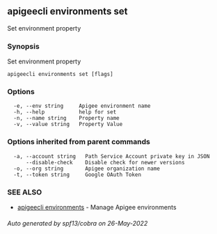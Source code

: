 ## apigeecli environments set

Set environment property

### Synopsis

Set environment property

```
apigeecli environments set [flags]
```

### Options

```
  -e, --env string     Apigee environment name
  -h, --help           help for set
  -n, --name string    Property name
  -v, --value string   Property Value
```

### Options inherited from parent commands

```
  -a, --account string   Path Service Account private key in JSON
      --disable-check    Disable check for newer versions
  -o, --org string       Apigee organization name
  -t, --token string     Google OAuth Token
```

### SEE ALSO

* [apigeecli environments](apigeecli_environments.md)	 - Manage Apigee environments

###### Auto generated by spf13/cobra on 26-May-2022
